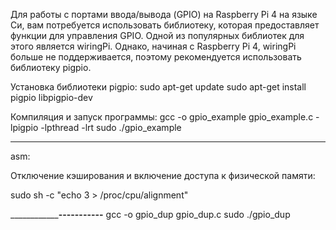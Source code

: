 Для работы с портами ввода/вывода (GPIO) на Raspberry Pi 4 на языке Си, вам потребуется использовать библиотеку, которая предоставляет функции для управления GPIO. Одной из популярных библиотек для этого является wiringPi. Однако, начиная с Raspberry Pi 4, wiringPi больше не поддерживается, поэтому рекомендуется использовать библиотеку pigpio.

Установка библиотеки pigpio:
sudo apt-get update
sudo apt-get install pigpio libpigpio-dev


Компиляция и запуск программы:
gcc -o gpio_example gpio_example.c -lpigpio -lpthread -lrt
sudo ./gpio_example

----------------------------------------------------
asm:

Отключение кэширования и включение доступа к физической памяти:

sudo sh -c "echo 3 > /proc/cpu/alignment"

________________________-----------____________
gcc -o gpio_dup gpio_dup.c
sudo ./gpio_dup
